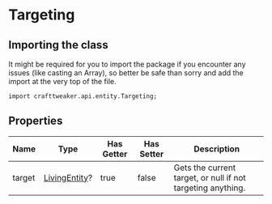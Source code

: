 # Targeting

## Importing the class

It might be required for you to import the package if you encounter any issues (like casting an Array), so better be safe than sorry and add the import at the very top of the file.
```zenscript
import crafttweaker.api.entity.Targeting;
```


## Properties

|  Name  |                       Type                        | Has Getter | Has Setter |                         Description                         |
|--------|---------------------------------------------------|------------|------------|-------------------------------------------------------------|
| target | [LivingEntity](/vanilla/api/entity/LivingEntity)? | true       | false      | Gets the current target, or null if not targeting anything. |

